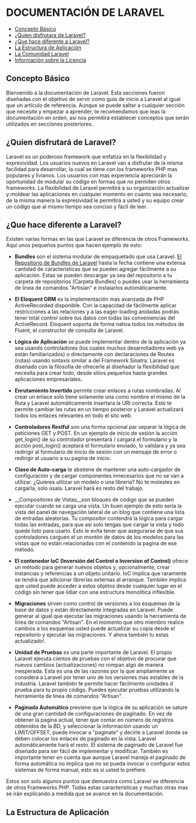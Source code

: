 # DOCUMENTACIÓN DE LARAVEL

+ [Concepto Básico](#concepto)
+ [¿Quien disfrutara de Laravel?](#quien)
+ [¿Que hace diferente a Laravel?](#diferente)
+ [La Estructura de Aplicación ](#estruct)
+ [La Comunidad Laravel](#comunidad)
+ [Información sobre la Licencia ](#licencia)

<h2 id = 'concepto'>Concepto Básico</h2>

Bienvenido a la documentación de Laravel. Esta secciones fueron diseñadas con el objetivo de servir como guía de inicio a Laravel al igual que un artículo de referencia. Aunque se puede saltar a cualquier sección que necesite y empezar a aprender, te recomendamos que leas la documentación en orden, así nos permitirá establecer conceptos que serán utilizados en secciones posteriores.

<h2 id = 'quien'>¿Quien disfrutará de Laravel?</h2>

Laravel es un poderoso framework que enfatiza en la flexibilidad y expresividad. Los usuarios nuevos en Laravel van a disfrutar de la misma facilidad para desarrollar, la cual se tiene con los frameworks PHP mas populares y livianos. Los usuarios con mas experiencia apreciarán la oportunidad de modular su código en formas que no permiten otros frameworks. La flexibilidad de Laravel permitirá a su organización actualizar y moldear las aplicaciones en cualquier momento en cuanto sea necesario, de la misma manera la expresividad le permitirá a usted y su equipo crear un código que al mismo tiempo sea conciso y fácil de leer.

<h2 id = 'diferente'>¿Que hace diferente a Laravel?</h2>

Existen varias formas en las que Laravel se diferencia de otros Frameworks. Aquí unos pequeños puntos que hacen ejemplo de esto:

+ __Bundles__ son el sistema modular de empaquetado que usa Laravel. [El Repositorio de Bundles de Laravel](http://bundles.laravel.com/) hasta la fecha contiene una extensa cantidad de características que se pueden agregar fácilmente a su aplicación. Estas se pueden descargar ya sea del repositorio a tu carpeta de repositorios (Carpeta Bundles) o puedes usar la herramienta de linea de comandos "Artisian" e instalarlos automáticamente.

+ __El Eloquent ORM__ es la implementación mas avanzada de PHP ActiveRecorded disponible. Con la capacidad de fácilmente aplicar restricciones a las relaciones y a las eager-loading anidadas podrás tener total control sobre tus datos con todas las conveniencias del ActiveRecord. Eloquent soporta de forma nativa todos los métodos de Fluent, el constructor de consulta de Laravel.

+ __Lógica de Aplicación__ se puede implementar dentro de la aplicación ya sea usando controladores (los cuales muchos desarrolladores web ya están familiarizados) o directamente con declaraciones de Routes (rutas) usando sintaxis similar a del Framework Sinatra. Laravel es diseñado con la filosofía de ofrecerle al diseñador la flexibilidad que necesita para crear todo, desde sitios pequeños hasta grandes aplicaciones empresariales.

+ __Enrutamiento Invertido__ permite crear enlaces a rutas nombradas. Al crear un enlace solo tiene solamente una como nombre el mismo de la Ruta y Laravel automáticamente insertara la URI correcta. Esto te permite cambiar las rutas en un tiempo posterior y Laravel actualizará todos los enlaces relevantes en todo el sito web.

+ __Controladores Restful__ son una forma opcional par separar la lógica de peticiones GET y POST. En un ejemplo de inicio de sesión la acción get\_login() de su controlador presentará / cargará el formulario y la acción post\_login() aceptará el formulario enviado,  lo validara y ya sea redirigir al formulario de inicio de sesión con un mensaje de error o redirigir al usuario a su pagina de inicio.

+ __Clase de Auto-carga__ te abstiene de mantener una auto-cargador de configuración y de cargar componentes innecesarios que no se van a utilizar. ¿Quieres utilizar un modelo o una librería? No te molestes en cargarla, solo úsala. Laravel hará es resto del trabajo.

+ __Compositores de Vistas__son bloques de código que se pueden ejecutar cuando se carga una vista. Un buen ejemplo de esto sería la vista del panel de navegación lateral de un blog que contiene una lista de entradas aleatorias. Tu compositor contendrá la lógica para cargar todas las entradas, para que así solo tengas que cargar la vista y todo quede listo para usarlo. Esto le evita tener que asegurarse de que sus controladores carguen el un montón de datos de los modelos para las vistas que no están relacionadas con el contenido la pagina de ese método.

+ __El contenedor IoC (Inversión del Control o Inversion of Control)__ ofrece un método para generar nuevos objetos y, opcionalmente, crear instancias y referencias a un objeto unitario. IoC implica	 que raramente se tendrá que adicionar librerías externas al arranque. También implica que usted puede acceder a estos objetos desde cualquier lugar en el código sin tener que lidiar con una estructura monolítica inflexible.

+ __Migraciones__ sirven como control de versiones a los esquemas de la base de datos y están directamente integradas en Laravel. Puede generar al igual que ejecutar las migraciones usando la herramienta de linea de comandos "Artisan". En el momento que otro miembro realice cambios a los esquemas usted puede actualizar su copia desde el repositorio y ejecutar las migraciones. Y ahora también tu estas actualizado!.

+ __Unidad de Pruebas__ es una parte importante de Laravel. El propio Laravel ejecuta cientos de pruebas con el objetivo de procurar que nuevos cambios (actualizaciones)  no rompan algo de manera inesperada. Esta es una de las razones por la que ampliamente se considera a Laravel por tener uno de los versiones mas estables de la industria. Laravel también te permite hacer fácilmente unidades d prueba para tu propio código. Puedes ejecutar pruebas utilizando la herramienta de linea de comandos "Artisan".

+ __Paginado Automático__ previene que la lógica de su aplicación se sature de una gran cantidad de configuraciones de paginado. En vez de obtener la pagina actual,  tener que contar en número de registros obtenidos de la BD,  y seleccionar la información usando un LIMIT/OFFSET, puede invocar a "paginate" y decirle a Laravel donde se deben colocar los enlaces de paginado en la vista. Laravel automáticamente hará el resto. El sistema de paginado de Laravel fue diseñado para ser fácil de implementar y modificar.  También es importante tener en cuenta que aunque Laravel maneja el paginado de forma automática no implica que no se pueda invocar o configurar estos sistemas de forma manual, esto es si usted lo prefiere.

Estos son solo algunos puntos que demuestra como Laravel se diferencia de otros Frameworks PHP. Todas estas características  y muchas otras mas se irán explicando a medida que se avance en la documentación.

<h2 id = 'estruct'>La Estructura de Aplicación</h2>

